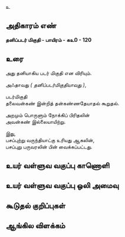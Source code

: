 உ


## அதிகாரம் எண்

**தனிப்படர் மிகுதி - பாயிரம் - கஉ0 - 120**

## உரை

அது தனியாகிய படர் மிகுதி என விரியும்.  

அஃதாவது _( தனிப்படர்மிகுதியாவது )_,  

படர்மிகுதி  
தலைவன்கண் இன்றித் தன்கண்ணதேயாதல் கூறுதல்.  

அறமும் பொருளும் நோக்கிப் பிரிதலின்  
அவன்கண் இல்லையாயிற்று.  

இது,  
பசப்புற்று வருந்தியாட்கு உரியது ஆகலின்,  
பசப்புறு பருவரலின் பின் வைக்கப்பட்டது.

## உயர் வள்ளுவ வகுப்பு காணொளி


## உயர் வள்ளுவ வகுப்பு ஒலி அமைவு 


## கூடுதல் குறிப்புகள்


## ஆங்கில விளக்கம்

